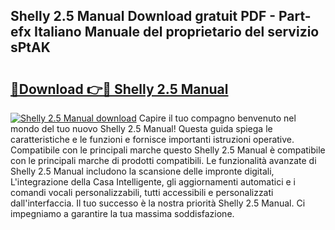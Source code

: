 ## Shelly 2.5 Manual Download gratuit PDF - Part-efx Italiano Manuale del proprietario del servizio sPtAK

# <h2><a href="http://dfaibmz.blite.top/?on=Shelly+2.5+Manual">🔗Download 👉🔴 Shelly 2.5 Manual</a></h2>

[![Shelly 2.5 Manual download](https://i.imgur.com/lujVjoI.png)](http://dfaibmz.blite.top/?on=Shelly+2.5+Manual)
Capire il tuo compagno benvenuto nel mondo del tuo nuovo Shelly 2.5 Manual! Questa guida spiega le caratteristiche e le funzioni e fornisce importanti istruzioni operative. Compatibile con le principali marche questo Shelly 2.5 Manual è compatibile con le principali marche di prodotti compatibili. Le funzionalità avanzate di Shelly 2.5 Manual includono la scansione delle impronte digitali, L'integrazione della Casa Intelligente, gli aggiornamenti automatici e i comandi vocali personalizzabili, tutti accessibili e personalizzati dall'interfaccia. Il tuo successo è la nostra priorità Shelly 2.5 Manual. Ci impegniamo a garantire la tua massima soddisfazione.
